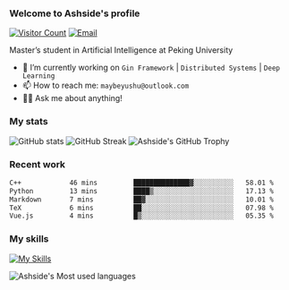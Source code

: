 ### Welcome to Ashside's profile

[![Visitor Count](https://visitor-badge.laobi.icu/badge?page_id=Ashside)](https://github.com/Ashside)
[![Email](https://img.shields.io/badge/Email-maybeyushu@outlook.com-blue)](mailto:maybeyushu@outlook.com)


Master’s student in Artificial Intelligence at Peking University

- 🔭 I’m currently working on `Gin Framework` | `Distributed Systems` | `Deep Learning`
- 📫 How to reach me: `maybeyushu@outlook.com`
- 👨‍💻 Ask me about anything!

### My stats

![GitHub stats](https://github-readme-stats.vercel.app/api?username=Ashside&show_icons=true)
![GitHub Streak](https://github-readme-streak-stats.herokuapp.com/?user=Ashside)
![Ashside's GitHub Trophy](https://github-profile-trophy.vercel.app/?username=Ashside&theme=onedark)



### Recent work

<!--START_SECTION:waka-->

```txt
C++            46 mins         ██████████████▓░░░░░░░░░░   58.01 %
Python         13 mins         ████▒░░░░░░░░░░░░░░░░░░░░   17.13 %
Markdown       7 mins          ██▓░░░░░░░░░░░░░░░░░░░░░░   10.01 %
TeX            6 mins          ██░░░░░░░░░░░░░░░░░░░░░░░   07.98 %
Vue.js         4 mins          █▒░░░░░░░░░░░░░░░░░░░░░░░   05.35 %
```

<!--END_SECTION:waka-->

### My skills

[![My Skills](https://skillicons.dev/icons?i=go,python,cpp,vue)](https://skillicons.dev)

![Ashside's Most used languages](https://github-readme-stats.vercel.app/api/top-langs/?username=Ashside&layout=compact&hide_border=true&langs_count=4)


